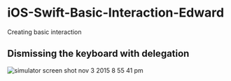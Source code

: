 # iOS-Swift-Basic-Interaction-Edward
Creating basic interaction

## Dismissing the keyboard with delegation
![simulator screen shot nov 3 2015 8 55 41 pm](http://imgur.com/P3KqrLp)

